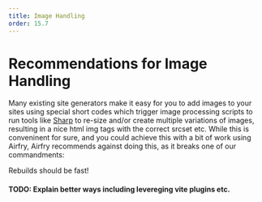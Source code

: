 ```yaml
---
title: Image Handling
order: 15.7
---
```


# Recommendations for Image Handling

Many existing site generators make it easy for you to add images to your sites using special short codes which trigger image processing scripts to run tools like [Sharp](https://sharp.pixelplumbing.com/) to re-size and/or create multiple variations of images, resulting in a nice html img tags with the correct srcset etc. While this is conveninent for sure, and you could achieve this with a bit of work using Airfry, Airfry recommends against doing this, as it breaks one of our commandments:

Rebuilds should be fast!

#### TODO: Explain better ways including levereging vite plugins etc.
